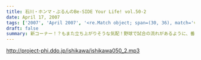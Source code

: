 ```yaml
---
title: 石川・ホンマ・ぶるんのBe-SIDE Your Life! vol.50-2
date: April 17, 2007
tags: ['2007', 'April 2007', '<re.Match object; span=(30, 36), match='vol.50'>']
draft: false
summary: 新コーナー！？もまた立ち上がりそうな気配！野球で試合の流れがあるように、番組にも流れと継投策が重要なのです！新たなる潮流を生むためにもあなたからのメールが頼りなのです！NAMAE
---
```


http://project-phi.ddo.jp/ishikawa/ishikawa050_2.mp3
